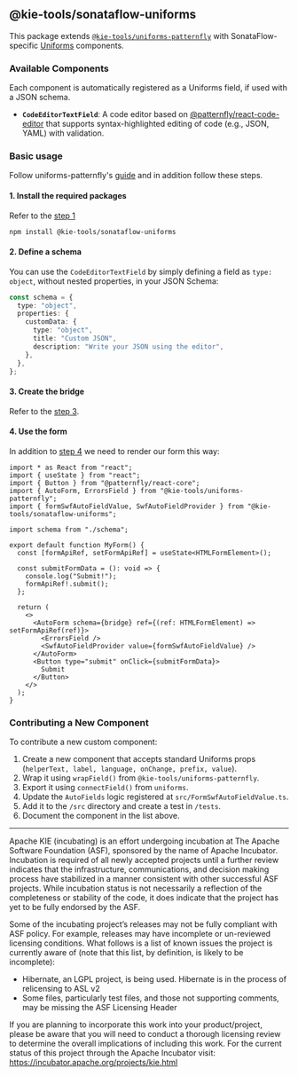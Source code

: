 <!--
   Licensed to the Apache Software Foundation (ASF) under one
   or more contributor license agreements.  See the NOTICE file
   distributed with this work for additional information
   regarding copyright ownership.  The ASF licenses this file
   to you under the Apache License, Version 2.0 (the
   "License"); you may not use this file except in compliance
   with the License.  You may obtain a copy of the License at
     http://www.apache.org/licenses/LICENSE-2.0
   Unless required by applicable law or agreed to in writing,
   software distributed under the License is distributed on an
   "AS IS" BASIS, WITHOUT WARRANTIES OR CONDITIONS OF ANY
   KIND, either express or implied.  See the License for the
   specific language governing permissions and limitations
   under the License.
-->

## @kie-tools/sonataflow-uniforms

This package extends [`@kie-tools/uniforms-patternfly`](../uniforms-patternfly/README.md) with SonataFlow-specific [Uniforms](https://uniforms.tools/) components.

### Available Components

Each component is automatically registered as a Uniforms field, if used with a JSON schema.

- **`CodeEditorTextField`**: A code editor based on [@patternfly/react-code-editor](https://www.patternfly.org/components/code-editor) that supports syntax-highlighted editing of code (e.g., JSON, YAML) with validation.

### Basic usage

Follow uniforms-patternfly's [guide](../uniforms-patternfly/README.md#basic-usage) and in addition follow these steps.

#### 1. Install the required packages

Refer to the [step 1](../uniforms-patternfly/README.md#1-install-the-required-packages)

```sh
npm install @kie-tools/sonataflow-uniforms
```

#### 2. Define a schema

You can use the `CodeEditorTextField` by simply defining a field as `type: object`, without nested properties, in your JSON Schema:

```ts
const schema = {
  type: "object",
  properties: {
    customData: {
      type: "object",
      title: "Custom JSON",
      description: "Write your JSON using the editor",
    },
  },
};
```

#### 3. Create the bridge

Refer to the [step 3](../uniforms-patternfly/README.md#3-then-create-the-bridge).

#### 4. Use the form

In addition to [step 4](../uniforms-patternfly/README.md#4-finally-use-it-in-a-form-) we need to render our form this way:

```tsx
import * as React from "react";
import { useState } from "react";
import { Button } from "@patternfly/react-core";
import { AutoForm, ErrorsField } from "@kie-tools/uniforms-patternfly";
import { formSwfAutoFieldValue, SwfAutoFieldProvider } from "@kie-tools/sonataflow-uniforms";

import schema from "./schema";

export default function MyForm() {
  const [formApiRef, setFormApiRef] = useState<HTMLFormElement>();

  const submitFormData = (): void => {
    console.log("Submit!");
    formApiRef!.submit();
  };

  return (
    <>
      <AutoForm schema={bridge} ref={(ref: HTMLFormElement) => setFormApiRef(ref)}>
        <ErrorsField />
        <SwfAutoFieldProvider value={formSwfAutoFieldValue} />
      </AutoForm>
      <Button type="submit" onClick={submitFormData}>
        Submit
      </Button>
    </>
  );
}
```

### Contributing a New Component

To contribute a new custom component:

1.  Create a new component that accepts standard Uniforms props (`helperText, label, language, onChange, prefix, value`).
2.  Wrap it using `wrapField()` from `@kie-tools/uniforms-patternfly`.
3.  Export it using `connectField()` from `uniforms`.
4.  Update the `AutoFields` logic registered at `src/FormSwfAutoFieldValue.ts`.
5.  Add it to the `/src` directory and create a test in `/tests`.
6.  Document the component in the list above.

---

Apache KIE (incubating) is an effort undergoing incubation at The Apache Software
Foundation (ASF), sponsored by the name of Apache Incubator. Incubation is
required of all newly accepted projects until a further review indicates that
the infrastructure, communications, and decision making process have stabilized
in a manner consistent with other successful ASF projects. While incubation
status is not necessarily a reflection of the completeness or stability of the
code, it does indicate that the project has yet to be fully endorsed by the ASF.

Some of the incubating project’s releases may not be fully compliant with ASF
policy. For example, releases may have incomplete or un-reviewed licensing
conditions. What follows is a list of known issues the project is currently
aware of (note that this list, by definition, is likely to be incomplete):

- Hibernate, an LGPL project, is being used. Hibernate is in the process of
  relicensing to ASL v2
- Some files, particularly test files, and those not supporting comments, may
  be missing the ASF Licensing Header

If you are planning to incorporate this work into your product/project, please
be aware that you will need to conduct a thorough licensing review to determine
the overall implications of including this work. For the current status of this
project through the Apache Incubator visit:
https://incubator.apache.org/projects/kie.html
